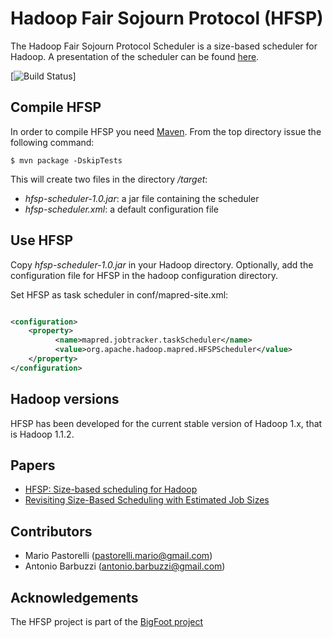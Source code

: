 # Hadoop Fair Sojourn Protocol (HFSP)

The Hadoop Fair Sojourn Protocol Scheduler is a size-based scheduler for
Hadoop. A presentation of the scheduler can be found [here](http://www.slideshare.net/melrief/main-34002097).

[![Build Status]( )]

## Compile HFSP

In order to compile HFSP you need [Maven](http://maven.apache.org/). From
the top directory issue the following command:

```
$ mvn package -DskipTests
```

This will create two files in the directory _/target_:
- _hfsp-scheduler-1.0.jar_: a jar file containing the scheduler
- _hfsp-scheduler.xml_: a default configuration file

## Use HFSP

Copy _hfsp-scheduler-1.0.jar_ in your Hadoop directory. Optionally, add the
configuration file for HFSP in the hadoop configuration directory.

Set HFSP as task scheduler in conf/mapred-site.xml:

```xml

<configuration>
	<property>
          <name>mapred.jobtracker.taskScheduler</name>        
          <value>org.apache.hadoop.mapred.HFSPScheduler</value>  
	</property>
</configuration>
```

## Hadoop versions

HFSP has been developed for the current stable version of Hadoop 1.x, that is 
Hadoop 1.1.2.

## Papers

- [HFSP: Size-based scheduling for Hadoop](http://ieeexplore.ieee.org/xpls/abs_all.jsp?arnumber=6691554&tag=1)
- [ Revisiting Size-Based Scheduling with Estimated Job Sizes](http://arxiv.org/abs/1403.5996)

## Contributors

- Mario Pastorelli (pastorelli.mario@gmail.com)
- Antonio Barbuzzi (antonio.barbuzzi@gmail.com)

## Acknowledgements

The HFSP project is part of the [BigFoot project](http://www.bigfootproject.eu/)
